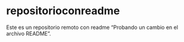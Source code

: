 # repositorioconreadme
Este es un repositorio remoto con readme
“Probando un cambio en el archivo README”.